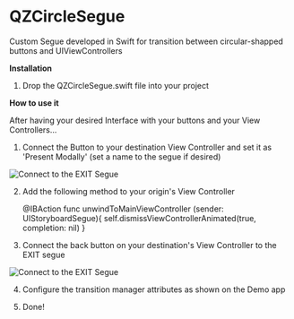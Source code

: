# QZCircleSegue

Custom Segue developed in Swift for transition between circular-shapped buttons and UIViewControllers

**Installation**

1) Drop the QZCircleSegue.swift file into your project 

**How to use it**

After having your desired Interface with your buttons and your View Controllers...

1) Connect the Button to your destination View Controller and set it as 'Present Modally' (set a name to the segue if desired)

![Connect to the EXIT Segue](https://www.dribba.com/external/QZCircleSegue/connect.jpg "Connect to the EXIT Segue")

2) Add the following method to your origin's View Controller

	@IBAction func unwindToMainViewController (sender: UIStoryboardSegue){
   		self.dismissViewControllerAnimated(true, completion: nil)
	}

3) Connect the back button on your destination's View Controller to the EXIT segue

![Connect to the EXIT Segue](https://www.dribba.com/external/QZCircleSegue/exit.jpg "Connect to the EXIT Segue")

4) Configure the transition manager attributes as shown on the Demo app

5) Done!



